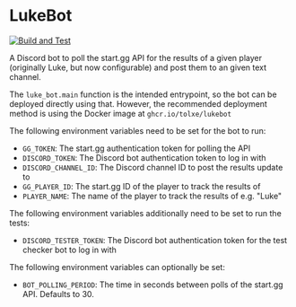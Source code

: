 # LukeBot

[![Build and Test](https://github.com/tolxe/LukeBot/actions/workflows/build-and-test.yml/badge.svg)](https://github.com/tolxe/LukeBot/actions/workflows/build-and-test.yml)

A Discord bot to poll the start.gg API for the results of a given player (originally Luke, but now configurable)
and post them to an given text channel.

The `luke_bot.main` function is the intended entrypoint, so the bot can be deployed directly using that.
However, the recommended deployment method is using the Docker image at `ghcr.io/tolxe/lukebot`

The following environment variables need to be set for the bot to run:

- `GG_TOKEN`: The start.gg authentication token for polling the API
- `DISCORD_TOKEN`: The Discord bot authentication token to log in with
- `DISCORD_CHANNEL_ID`: The Discord channel ID to post the results update to
- `GG_PLAYER_ID`: The start.gg ID of the player to track the results of
- `PLAYER_NAME`: The name of the player to track the results of e.g. "Luke"

The following environment variables additionally need to be set to run the tests:

- `DISCORD_TESTER_TOKEN`: The Discord bot authentication token for the test checker bot to log in with

The following environment variables can optionally be set:

- `BOT_POLLING_PERIOD`: The time in seconds between polls of the start.gg API. Defaults to 30.